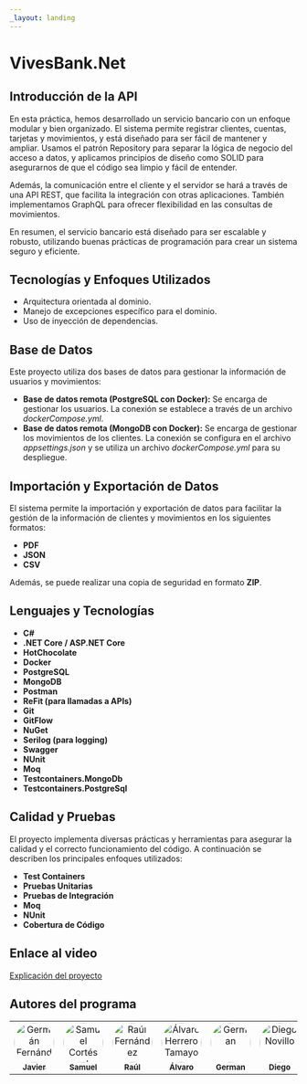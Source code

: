 ```yaml
---
_layout: landing
---
```


# VivesBank.Net

## Introducción de la API

En esta práctica, hemos desarrollado un servicio bancario con un enfoque modular y bien organizado. El sistema permite registrar clientes, cuentas, tarjetas y movimientos, y está diseñado para ser fácil de mantener y ampliar. Usamos el patrón Repository para separar la lógica de negocio del acceso a datos, y aplicamos principios de diseño como SOLID para asegurarnos de que el código sea limpio y fácil de entender.

Además, la comunicación entre el cliente y el servidor se hará a través de una API REST, que facilita la integración con otras aplicaciones. También implementamos GraphQL para ofrecer flexibilidad en las consultas de movimientos.

En resumen, el servicio bancario está diseñado para ser escalable y robusto, utilizando buenas prácticas de programación para crear un sistema seguro y eficiente.


## **Tecnologías y Enfoques Utilizados**

- Arquitectura orientada al dominio.
- Manejo de excepciones específico para el dominio.
- Uso de inyección de dependencias.

## **Base de Datos**

Este proyecto utiliza dos bases de datos para gestionar la información de usuarios y movimientos:

- **Base de datos remota (PostgreSQL con Docker):** Se encarga de gestionar los usuarios. La conexión se establece a través de un archivo _dockerCompose.yml_.
- **Base de datos remota (MongoDB con Docker):** Se encarga de gestionar los movimientos de los clientes. La conexión se configura en el archivo _appsettings.json_ y se utiliza un archivo _dockerCompose.yml_ para su despliegue.

## **Importación y Exportación de Datos**

El sistema permite la importación y exportación de datos para facilitar la gestión de la información de clientes y movimientos en los siguientes formatos:

- **PDF**
- **JSON**
- **CSV**

Además, se puede realizar una copia de seguridad en formato **ZIP**.

## **Lenguajes y Tecnologías**

- **C#**
- **.NET Core / ASP.NET Core**
- **HotChocolate**
- **Docker**
- **PostgreSQL**
- **MongoDB**
- **Postman**
- **ReFit (para llamadas a APIs)**
- **Git**
- **GitFlow**
- **NuGet**
- **Serilog (para logging)**
- **Swagger**
- **NUnit**
- **Moq**
- **Testcontainers.MongoDb**
- **Testcontainers.PostgreSql**

## **Calidad y Pruebas**

El proyecto implementa diversas prácticas y herramientas para asegurar la calidad y el correcto funcionamiento del código. A continuación se describen los principales enfoques utilizados:

- **Test Containers**
- **Pruebas Unitarias**
- **Pruebas de Integración**
- **Moq**
- **NUnit**
- **Cobertura de Código**

## Enlace al video

[Explicación del proyecto]()

## Autores del programa

<table align="center">
  <tr>
    <td align="center">
      <a href="https://github.com/Javierhvicente">
        <img src="https://github.com/Javierhvicente.png" width="70" height="70" style="border-radius: 50%;" alt="Germán Fernández Carracedo"/>
        <br/>
        <sub><b>Javier</b></sub>
      </a>
    </td>
    <td align="center">
      <a href="https://github.com/Samuceese">
        <img src="https://github.com/Samuceese.png" width="70" height="70" style="border-radius: 50%;" alt="Samuel Cortés Sánchez"/>
        <br/>
        <sub><b>Samuel</b></sub>
      </a>
    </td>
        <td align="center">
      <a href="https://github.com/rraul10">
        <img src="https://github.com/rraul10.png" width="70" height="70" style="border-radius: 50%;" alt="Raúl Fernández"/>
        <br/>
        <sub><b>Raúl</b></sub>
      </a>
    </td>
    <td align="center">
      <a href="https://github.com/alvarito304">
        <img src="https://avatars.githubusercontent.com/u/114983881?v=4" width="70" height="70" style="border-radius: 50%;" alt="Álvaro Herrero Tamayo"/>
        <br/>
        <sub><b>Álvaro</b></sub>
      </a>
    </td>
        </td>
    <td align="center">
      <a href="https://github.com/germangfc">
        <img src="https://avatars.githubusercontent.com/u/147338370" width="70" height="70" style="border-radius: 50%;" alt="German"/>
        <br/>
        <sub><b>German</b></sub>
      </a>
      </td>
      <td align="center">
      <a href="https://github.com/diegonovi">
        <img src="https://github.com/diegonovi.png" width="70" height="70" style="border-radius: 50%;" alt="Diego Novillo"/>
        <br/>
        <sub><b>Diego</b></sub>
      </a>
      </td>
    <td align="center">
      <a href="https://github.com/TomasVaquerin">
        <img src="https://github.com/TomasVaquerin.png" width="70" height="70" style="border-radius: 50%;" alt="Tomas Vaquerin"/>
        <br/>
        <sub><b>Tomás</b></sub>
      </a>
      </td>
  </tr>
</table>